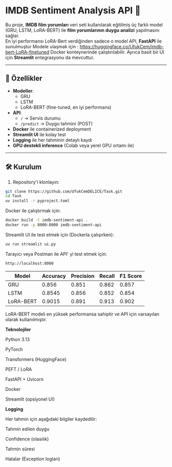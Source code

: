 # IMDB Sentiment Analysis API 🚀

Bu proje, **IMDB film yorumları** veri seti kullanılarak eğitilmiş üç farklı model (GRU, LSTM, LoRA-BERT) ile **film yorumlarının duygu analizi** yapılmasını sağlar.  
En iyi performansı LoRA-Bert verdiğinden sadece o model API, **FastAPI** ile sunulmuştur
Modele ulaşmak için :
https://huggingface.co/UfukCem/imdb-bert-LoRA-finetuned
Docker konteynerinde çalıştırılabilir. Ayrıca basit bir UI için **Streamlit** entegrasyonu da mevcuttur.

---

## 📌 Özellikler

- **Modeller**:
  - GRU
  - LSTM
  - LoRA-BERT (fine-tuned, en iyi performans)
- **API**:
  - `/` → Servis durumu
  - `/predict` → Duygu tahmini (POST)
- **Docker** ile containerized deployment
- **Streamlit UI** ile kolay test
- **Logging** ile her tahminin detaylı kaydı
- **GPU destekli inference** (Colab veya yerel GPU ortamı ile)

---

## 🛠 Kurulum

1. Repository'i klonlayın:

```bash
git clone https://github.com/UfukCemDELICE/Task.git
cd Task
uv install -r pyproject.toml
```
Docker ile çalıştırmak için:
```bash
docker build -t imdb-sentiment-api .
docker run -p 8000:8000 imdb-sentiment-api
```
Streamlit UI ile test etmek için (Dockerla çalışırken):
```bash
uv run streamlit ui.py
```
Tarayıcı veya Postman ile API' yi test etmek için:
```bash
http://localhost:8000
```

| Model     | Accuracy | Precision | Recall | F1 Score |
| --------- | -------- | --------- | ------ | -------- |
| GRU       | 0.856    | 0.851     | 0.862  | 0.857    |
| LSTM      | 0.8545   | 0.856     | 0.852  | 0.854    |
| LoRA-BERT | 0.9015   | 0.891     | 0.913  | 0.902    |

LoRA-BERT modeli en yüksek performansa sahiptir ve API için varsayılan olarak kullanılmıştır.

**Teknolojiler**

Python 3.13

PyTorch

Transformers (HuggingFace)

PEFT / LoRA

FastAPI + Uvicorn

Docker

Streamlit (opsiyonel UI)

**Logging**

Her tahmin için aşağıdaki bilgiler kaydedilir:

Tahmin edilen duygu

Confidence (olasılık)

Tahmin süresi

Hatalar (Exception logları)